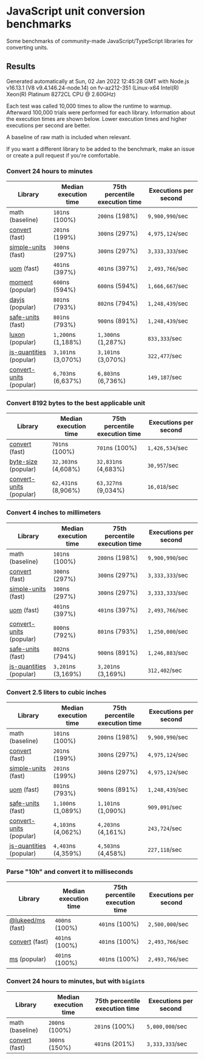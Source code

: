 # JavaScript unit conversion benchmarks

Some benchmarks of community-made JavaScript/TypeScript libraries for converting units.

## Results

<!-- beginblock(results) -->

Generated automatically at Sun, 02 Jan 2022 12:45:28 GMT with Node.js v16.13.1 (V8 v9.4.146.24-node.14) on fv-az212-351 (Linux-x64 Intel(R) Xeon(R) Platinum 8272CL CPU @ 2.60GHz)

Each test was called 10,000 times to allow the runtime to warmup.
Afterward 100,000 trials were performed for each library.
Information about the execution times are shown below.
Lower execution times and higher executions per second are better.

A baseline of raw math is included when relevant.

If you want a different library to be added to the benchmark, make an issue or create a pull request if you're comfortable.

### Convert 24 hours to minutes

| Library                                                            | Median execution time | 75th percentile execution time | Executions per second |
| ------------------------------------------------------------------ | --------------------- | ------------------------------ | --------------------- |
| math (baseline)                                                    | `101`ns (100%)        | `200`ns (198%)                 | `9,900,990`/sec       |
| [convert](https://npmjs.com/package/convert) (fast)                | `201`ns (199%)        | `300`ns (297%)                 | `4,975,124`/sec       |
| [simple-units](https://npmjs.com/package/simple-units) (fast)      | `300`ns (297%)        | `300`ns (297%)                 | `3,333,333`/sec       |
| [uom](https://npmjs.com/package/uom) (fast)                        | `401`ns (397%)        | `401`ns (397%)                 | `2,493,766`/sec       |
| [moment](https://npmjs.com/package/moment) (popular)               | `600`ns (594%)        | `600`ns (594%)                 | `1,666,667`/sec       |
| [dayjs](https://npmjs.com/package/dayjs) (popular)                 | `801`ns (793%)        | `802`ns (794%)                 | `1,248,439`/sec       |
| [safe-units](https://npmjs.com/package/safe-units) (fast)          | `801`ns (793%)        | `900`ns (891%)                 | `1,248,439`/sec       |
| [luxon](https://npmjs.com/package/luxon) (popular)                 | `1,200`ns (1,188%)    | `1,300`ns (1,287%)             | `833,333`/sec         |
| [js-quantities](https://npmjs.com/package/js-quantities) (popular) | `3,101`ns (3,070%)    | `3,101`ns (3,070%)             | `322,477`/sec         |
| [convert-units](https://npmjs.com/package/convert-units) (popular) | `6,703`ns (6,637%)    | `6,803`ns (6,736%)             | `149,187`/sec         |

### Convert 8192 bytes to the best applicable unit

| Library                                                            | Median execution time | 75th percentile execution time | Executions per second |
| ------------------------------------------------------------------ | --------------------- | ------------------------------ | --------------------- |
| [convert](https://npmjs.com/package/convert) (fast)                | `701`ns (100%)        | `701`ns (100%)                 | `1,426,534`/sec       |
| [byte-size](https://npmjs.com/package/byte-size) (popular)         | `32,303`ns (4,608%)   | `32,831`ns (4,683%)            | `30,957`/sec          |
| [convert-units](https://npmjs.com/package/convert-units) (popular) | `62,431`ns (8,906%)   | `63,327`ns (9,034%)            | `16,018`/sec          |

### Convert 4 inches to millimeters

| Library                                                            | Median execution time | 75th percentile execution time | Executions per second |
| ------------------------------------------------------------------ | --------------------- | ------------------------------ | --------------------- |
| math (baseline)                                                    | `101`ns (100%)        | `200`ns (198%)                 | `9,900,990`/sec       |
| [convert](https://npmjs.com/package/convert) (fast)                | `300`ns (297%)        | `300`ns (297%)                 | `3,333,333`/sec       |
| [simple-units](https://npmjs.com/package/simple-units) (fast)      | `300`ns (297%)        | `300`ns (297%)                 | `3,333,333`/sec       |
| [uom](https://npmjs.com/package/uom) (fast)                        | `401`ns (397%)        | `401`ns (397%)                 | `2,493,766`/sec       |
| [convert-units](https://npmjs.com/package/convert-units) (popular) | `800`ns (792%)        | `801`ns (793%)                 | `1,250,000`/sec       |
| [safe-units](https://npmjs.com/package/safe-units) (fast)          | `802`ns (794%)        | `900`ns (891%)                 | `1,246,883`/sec       |
| [js-quantities](https://npmjs.com/package/js-quantities) (popular) | `3,201`ns (3,169%)    | `3,201`ns (3,169%)             | `312,402`/sec         |

### Convert 2.5 liters to cubic inches

| Library                                                            | Median execution time | 75th percentile execution time | Executions per second |
| ------------------------------------------------------------------ | --------------------- | ------------------------------ | --------------------- |
| math (baseline)                                                    | `101`ns (100%)        | `200`ns (198%)                 | `9,900,990`/sec       |
| [convert](https://npmjs.com/package/convert) (fast)                | `201`ns (199%)        | `300`ns (297%)                 | `4,975,124`/sec       |
| [simple-units](https://npmjs.com/package/simple-units) (fast)      | `201`ns (199%)        | `300`ns (297%)                 | `4,975,124`/sec       |
| [uom](https://npmjs.com/package/uom) (fast)                        | `801`ns (793%)        | `900`ns (891%)                 | `1,248,439`/sec       |
| [safe-units](https://npmjs.com/package/safe-units) (fast)          | `1,100`ns (1,089%)    | `1,101`ns (1,090%)             | `909,091`/sec         |
| [convert-units](https://npmjs.com/package/convert-units) (popular) | `4,103`ns (4,062%)    | `4,203`ns (4,161%)             | `243,724`/sec         |
| [js-quantities](https://npmjs.com/package/js-quantities) (popular) | `4,403`ns (4,359%)    | `4,503`ns (4,458%)             | `227,118`/sec         |

### Parse "10h" and convert it to milliseconds

| Library                                                   | Median execution time | 75th percentile execution time | Executions per second |
| --------------------------------------------------------- | --------------------- | ------------------------------ | --------------------- |
| [@lukeed/ms](https://npmjs.com/package/@lukeed/ms) (fast) | `400`ns (100%)        | `401`ns (100%)                 | `2,500,000`/sec       |
| [convert](https://npmjs.com/package/convert) (fast)       | `401`ns (100%)        | `401`ns (100%)                 | `2,493,766`/sec       |
| [ms](https://npmjs.com/package/ms) (popular)              | `401`ns (100%)        | `401`ns (100%)                 | `2,493,766`/sec       |

### Convert 24 hours to minutes, but with `bigint`s

| Library                                             | Median execution time | 75th percentile execution time | Executions per second |
| --------------------------------------------------- | --------------------- | ------------------------------ | --------------------- |
| math (baseline)                                     | `200`ns (100%)        | `201`ns (100%)                 | `5,000,000`/sec       |
| [convert](https://npmjs.com/package/convert) (fast) | `300`ns (150%)        | `401`ns (201%)                 | `3,333,333`/sec       |

<!-- endblock(results) -->

